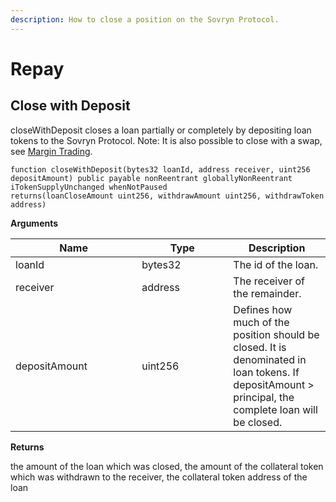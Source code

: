 ```yaml
---
description: How to close a position on the Sovryn Protocol.
---
```


# Repay

## Close with Deposit

closeWithDeposit closes a loan partially or completely by depositing loan tokens to the Sovryn Protocol. Note: It is also possible to close with a swap, see [Margin Trading](../margin-trading/).

```solidity
function closeWithDeposit(bytes32 loanId, address receiver, uint256 depositAmount) public payable nonReentrant globallyNonReentrant iTokenSupplyUnchanged whenNotPaused 
returns(loanCloseAmount uint256, withdrawAmount uint256, withdrawToken address)
```

**Arguments**

<table><thead><tr><th width="186.33333333333334">Name</th><th width="130">Type</th><th>Description</th></tr></thead><tbody><tr><td>loanId</td><td>bytes32</td><td>The id of the loan.</td></tr><tr><td>receiver</td><td>address</td><td>The receiver of the remainder.</td></tr><tr><td>depositAmount</td><td>uint256</td><td>Defines how much of the position should be closed. It is denominated in loan tokens. If depositAmount > principal, the complete loan will be closed.</td></tr></tbody></table>

**Returns**

the amount of the loan which was closed, the amount of the collateral token which was withdrawn to the receiver, the collateral token address of the loan
